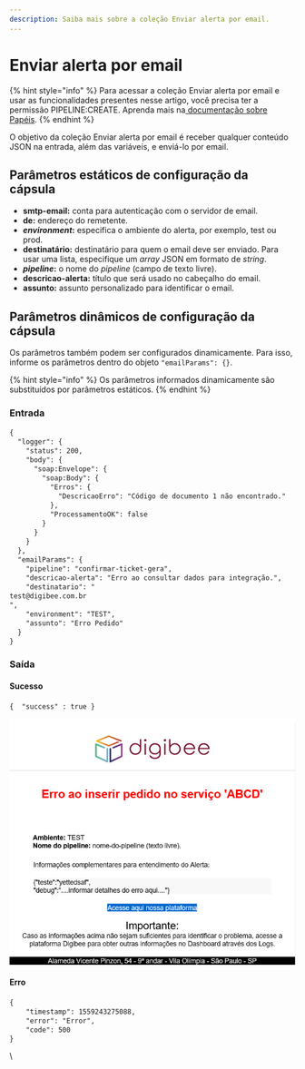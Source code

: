 ```yaml
---
description: Saiba mais sobre a coleção Enviar alerta por email.
---
```


# Enviar alerta por email

{% hint style="info" %}
Para acessar a coleção Enviar alerta por email e usar as funcionalidades presentes nesse artigo, você precisa ter a permissão PIPELINE:CREATE. Aprenda mais na[ documentação sobre Papéis](https://docs.digibee.com/documentation/v/pt-br/administration/new-access-control/papeis-do-controle-de-acesso).
{% endhint %}

O objetivo da coleção Enviar alerta por email é receber qualquer conteúdo JSON na entrada, além das variáveis, ​​e enviá-lo por email.

## Parâmetros estáticos de configuração da cápsula

* **smtp-email:** conta para autenticação com o servidor de email.
* **de:** endereço do remetente.
* _**environment**_**:** especifica o ambiente do alerta, por exemplo, test ou prod.
* **destinatário:** destinatário para quem o email deve ser enviado. Para usar uma lista, especifique um _array_ JSON em formato de _string_.
* _**pipeline**_**:** o nome do _pipeline_ (campo de texto livre).
* **descricao-alerta:** título que será usado no cabeçalho do email.
* **assunto:** assunto personalizado para identificar o email.

## Parâmetros dinâmicos de configuração da cápsula&#x20;

Os parâmetros também podem ser configurados dinamicamente. Para isso, informe os parâmetros dentro do objeto `"emailParams": {}`.

{% hint style="info" %}
Os parâmetros informados dinamicamente são substituídos por parâmetros estáticos.
{% endhint %}

### Entrada <a href="#entrada" id="entrada"></a>

```
{
  "logger": {
    "status": 200,
    "body": {
      "soap:Envelope": {
        "soap:Body": {
          "Erros": {
            "DescricaoErro": "Código de documento 1 não encontrado."
          },
          "ProcessamentoOK": false
        }
      }
    }
  },
  "emailParams": {
    "pipeline": "confirmar-ticket-gera",
    "descricao-alerta": "Erro ao consultar dados para integração.",
    "destinatario": "
test@digibee.com.br
",
    "environment": "TEST",
    "assunto": "Erro Pedido"
  }
}
```

### Saída <a href="#sada" id="sada"></a>

#### Sucesso <a href="#sucesso" id="sucesso"></a>

```
{  "success" : true }
```

![](<../../../.gitbook/assets/01pt (2).png>)

#### Erro <a href="#erro" id="erro"></a>

```
{   
    "timestamp": 1559243275088,   
    "error": "Error",   
    "code": 500
}
```

\
